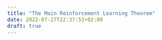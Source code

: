 ```yaml
---
title: "The Main Reinforcement Learning Theorem"
date: 2022-07-27T22:37:53+02:00
draft: true
---
```



